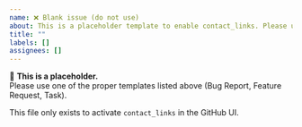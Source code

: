 ```yaml
---
name: ❌ Blank issue (do not use)
about: This is a placeholder template to enable contact_links. Please use one of the other templates.
title: ""
labels: []
assignees: []
---
```


🚫 **This is a placeholder.**  
Please use one of the proper templates listed above (Bug Report, Feature Request, Task).

This file only exists to activate `contact_links` in the GitHub UI.